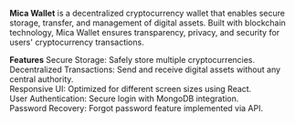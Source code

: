 **Mica Wallet** is a decentralized cryptocurrency wallet that enables secure storage, transfer, and management of digital assets. Built with blockchain technology, Mica Wallet ensures transparency, privacy, and security for users' cryptocurrency transactions.

**Features**
Secure Storage: Safely store multiple cryptocurrencies.<br>
Decentralized Transactions: Send and receive digital assets without any central authority.<br>
Responsive UI: Optimized for different screen sizes using React.<br>
User Authentication: Secure login with MongoDB integration.<br>
Password Recovery: Forgot password feature implemented via API.<br>
